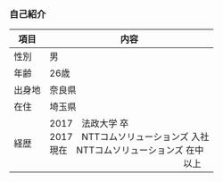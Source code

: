 ### 自己紹介

| 項目 |  内容   |
| --- | --- | 
| 性別 | 男 | 
| 年齢 | 26歳 |
| 出身地 | 奈良県 |
| 在住 | 埼玉県 |
| 経歴 | 2017　法政大学 卒 <br>2017　NTTコムソリューションズ 入社 <br>現在　NTTコムソリューションズ 在中 <br>　　　　　　　　　　　　　　　以上 |





<!--
**Ta0928/Ta0928** is a ✨ _special_ ✨ repository because its `README.md` (this file) appears on your GitHub profile.

Here are some ideas to get you started:

- 🔭 I’m currently working on ...
- 🌱 I’m currently learning ...
- 👯 I’m looking to collaborate on ...
- 🤔 I’m looking for help with ...
- 💬 Ask me about ...
- 📫 How to reach me: ...
- 😄 Pronouns: ...
- ⚡ Fun fact: ...
-->
